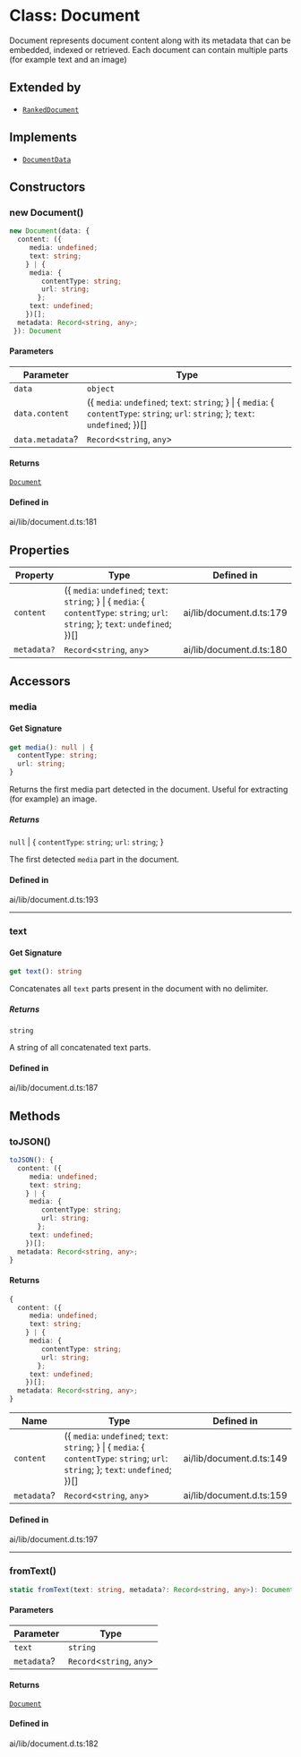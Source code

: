 # Class: Document

Document represents document content along with its metadata that can be embedded, indexed or
retrieved. Each document can contain multiple parts (for example text and an image)

## Extended by

- [`RankedDocument`](RankedDocument.md)

## Implements

- [`DocumentData`](../type-aliases/DocumentData.md)

## Constructors

### new Document()

```ts
new Document(data: {
  content: ({
     media: undefined;
     text: string;
    } | {
     media: {
        contentType: string;
        url: string;
       };
     text: undefined;
    })[];
  metadata: Record<string, any>;
 }): Document
```

#### Parameters

| Parameter | Type |
| ------ | ------ |
| `data` | `object` |
| `data.content` | (\{ `media`: `undefined`; `text`: `string`; \} \| \{ `media`: \{ `contentType`: `string`; `url`: `string`; \}; `text`: `undefined`; \})[] |
| `data.metadata`? | `Record`\<`string`, `any`\> |

#### Returns

[`Document`](Document.md)

#### Defined in

ai/lib/document.d.ts:181

## Properties

| Property | Type | Defined in |
| ------ | ------ | ------ |
| `content` | (\{ `media`: `undefined`; `text`: `string`; \} \| \{ `media`: \{ `contentType`: `string`; `url`: `string`; \}; `text`: `undefined`; \})[] | ai/lib/document.d.ts:179 |
| `metadata?` | `Record`\<`string`, `any`\> | ai/lib/document.d.ts:180 |

## Accessors

### media

#### Get Signature

```ts
get media(): null | {
  contentType: string;
  url: string;
}
```

Returns the first media part detected in the document. Useful for extracting
(for example) an image.

##### Returns

`null` \| \{
  `contentType`: `string`;
  `url`: `string`;
 \}

The first detected `media` part in the document.

#### Defined in

ai/lib/document.d.ts:193

***

### text

#### Get Signature

```ts
get text(): string
```

Concatenates all `text` parts present in the document with no delimiter.

##### Returns

`string`

A string of all concatenated text parts.

#### Defined in

ai/lib/document.d.ts:187

## Methods

### toJSON()

```ts
toJSON(): {
  content: ({
     media: undefined;
     text: string;
    } | {
     media: {
        contentType: string;
        url: string;
       };
     text: undefined;
    })[];
  metadata: Record<string, any>;
}
```

#### Returns

```ts
{
  content: ({
     media: undefined;
     text: string;
    } | {
     media: {
        contentType: string;
        url: string;
       };
     text: undefined;
    })[];
  metadata: Record<string, any>;
}
```

| Name | Type | Defined in |
| ------ | ------ | ------ |
| `content` | (\{ `media`: `undefined`; `text`: `string`; \} \| \{ `media`: \{ `contentType`: `string`; `url`: `string`; \}; `text`: `undefined`; \})[] | ai/lib/document.d.ts:149 |
| `metadata`? | `Record`\<`string`, `any`\> | ai/lib/document.d.ts:159 |

#### Defined in

ai/lib/document.d.ts:197

***

### fromText()

```ts
static fromText(text: string, metadata?: Record<string, any>): Document
```

#### Parameters

| Parameter | Type |
| ------ | ------ |
| `text` | `string` |
| `metadata`? | `Record`\<`string`, `any`\> |

#### Returns

[`Document`](Document.md)

#### Defined in

ai/lib/document.d.ts:182
